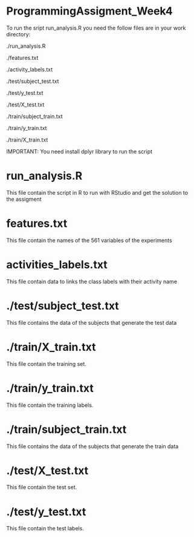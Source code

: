 # ProgrammingAssigment_Week4

To run the sript run_analysis.R you need the follow files are in your work directory:

  ./run_analysis.R
  
  ./features.txt
  
  ./activity_labels.txt
  
  ./test/subject_test.txt
  
  ./test/y_test.txt
  
  ./test/X_test.txt
  
  ./train/subject_train.txt
  
  ./train/y_train.txt
  
  ./train/X_train.txt
  

IMPORTANT: You need install dplyr library to run the script

# run_analysis.R
This file contain the script in R to run with RStudio and get the solution to the assigment

# features.txt
This file contain the names of the 561 variables of the experiments

# activities_labels.txt
This file contain data to links the class labels with their activity name

# ./test/subject_test.txt
This file contains the data of the subjects that generate the test data 

# ./train/X_train.txt
This file contain the training set.

# ./train/y_train.txt
This file contain the training labels.

# ./train/subject_train.txt
This file contains the data of the subjects that generate the train data 

# ./test/X_test.txt
This file contain the test set.

# ./test/y_test.txt
This file contain the test labels.
